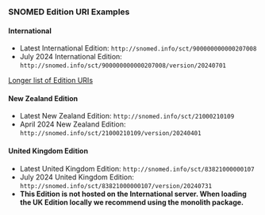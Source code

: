 ### SNOMED Edition URI Examples

#### International
- Latest International Edition: `http://snomed.info/sct/900000000000207008`
- July 2024 International Edition: `http://snomed.info/sct/900000000000207008/version/20240701`

[Longer list of Edition URIs](https://confluence.ihtsdotools.org/display/DOCEXTPG/4.4.2+Edition+URI+Examples)

#### New Zealand Edition
- Latest New Zealand Edition: `http://snomed.info/sct/21000210109`
- April 2024 New Zealand Edition: `http://snomed.info/sct/21000210109/version/20240401`

#### United Kingdom Edition
- Latest United Kingdom Edition: `http://snomed.info/sct/83821000000107`
- July 2024 United Kingdom Edition: `http://snomed.info/sct/83821000000107/version/20240731`
- **This Edition is not hosted on the International server. When loading the UK Edition locally we recommend using the monolith package.**
